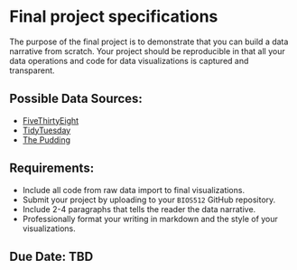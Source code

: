 # Final project specifications

The purpose of the final project is to demonstrate that you can build a data
narrative from scratch.  Your project should be reproducible in that all your
data operations and code for data visualizations is captured and transparent.

## Possible Data Sources:
- [FiveThirtyEight](https://github.com/fivethirtyeight/data)
- [TidyTuesday](https://github.com/rfordatascience/tidytuesday)
- [The Pudding](https://github.com/the-pudding/data)

## Requirements:
- Include all code from raw data import to final visualizations.
- Submit your project by uploading to your `BIOS512` GitHub repository.
- Include 2-4 paragraphs that tells the reader the data narrative.
- Professionally format your writing in markdown and the style of your
  visualizations.

## Due Date: TBD
